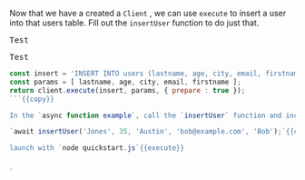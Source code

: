 Now that we have a created a `Client` , we can use `execute` to insert a user into that users table. Fill out the `insertUser` function to do just that.

<pre class="file" data-target="clipboard">Test</pre>

<pre class="file" data-target="regex???">Test</pre>

```js
const insert = 'INSERT INTO users (lastname, age, city, email, firstname) VALUES (?,?,?,?,?)';
const params = [ lastname, age, city, email, firstname ];
return client.execute(insert, params, { prepare : true });
```{{copy}}

In the `async function example`, call the `insertUser` function and include some user inputs.

`await insertUser('Jones', 35, 'Austin', 'bob@example.com', 'Bob');`{{copy}}

launch with `node quickstart.js`{{execute}}


`
